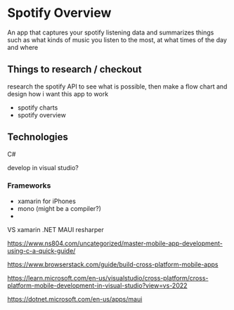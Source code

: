 # Spotify Overview
An app that captures your spotify listening data and summarizes things such as what kinds of music you listen to the most, at what times of the day and where

## Things to research / checkout
research the spotify API to see what is possible, then make a flow chart and design how i want this app to work
- spotify charts
- spotify overview

## Technologies
C#

develop in visual studio?

### Frameworks
- xamarin for iPhones
- mono (might be a compiler?)
- 

VS
xamarin .NET MAUI
resharper

https://www.ns804.com/uncategorized/master-mobile-app-development-using-c-a-quick-guide/

https://www.browserstack.com/guide/build-cross-platform-mobile-apps

https://learn.microsoft.com/en-us/visualstudio/cross-platform/cross-platform-mobile-development-in-visual-studio?view=vs-2022

https://dotnet.microsoft.com/en-us/apps/maui